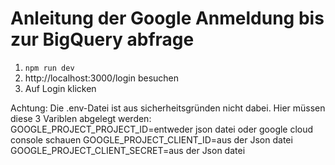 # Anleitung der Google Anmeldung bis zur BigQuery abfrage

1. `npm run dev`
2. http://localhost:3000/login besuchen
3. Auf Login klicken

Achtung: Die .env-Datei ist aus sicherheitsgründen nicht dabei. Hier müssen diese 3 Variblen abgelegt werden:
GOOGLE_PROJECT_PROJECT_ID=entweder json datei oder google cloud console schauen
GOOGLE_PROJECT_CLIENT_ID=aus der Json datei
GOOGLE_PROJECT_CLIENT_SECRET=aus der Json datei
